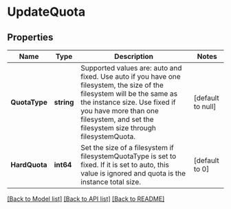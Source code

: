 # UpdateQuota

## Properties
Name | Type | Description | Notes
------------ | ------------- | ------------- | -------------
**QuotaType** | **string** | Supported values are: auto and fixed. Use auto if you have one filesystem, the size of the filesystem will be the same as the instance size. Use fixed if you have more than one filesystem, and set the filesystem size through filesystemQuota. | [default to null]
**HardQuota** | **int64** | Set the size of a filesystem if filesystemQuotaType is set to fixed. If it is set to auto, this value is ignored and quota is the instance total size. | [default to 0]

[[Back to Model list]](../README.md#documentation-for-models) [[Back to API list]](../README.md#documentation-for-api-endpoints) [[Back to README]](../README.md)


